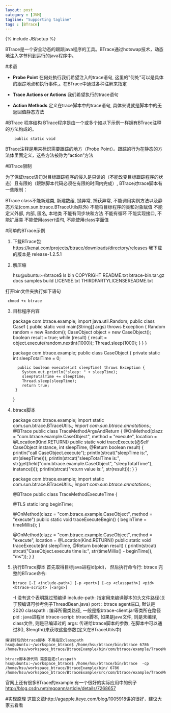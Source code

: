 ```yaml
---
layout: post
category : [JVM]
tagline: "Supporting tagline"
tags : [BTrace]
---
```

{% include JB/setup %}

BTrace是一个安全动态的跟踪java程序的工具。BTrace通过hotswap技术，动态地注入字节码到运行的java程序中。

#术语

 - **Probe Point**
在何处执行我们希望注入的trace语句, 这里的"何处"可以是具体的跟踪地点和执行事件,。在BTrace中通过各种注解来指定 

 - **Trace Actions or Actions** 
我们希望执行的trace语句
 
 - **Action Methods** 
定义在trace脚本中的trace语句, 具体来说就是脚本中的无返回值静态方法

#BTrace 程序结构
BTrace程序是由一个或多个如以下示例一样拥有BTrace注释的方法构成的。

        public static void
        
BTrace注释是用来标识需要跟踪的地方（Probe Point）。跟踪的行为在静态的方法体里面定义，这些方法被称为“action”方法

#BTrace限制

为了保证trace语句对目标跟踪程序的侵入是只读的（不能改变目标跟踪程序的状态）且有限的（跟踪脚本代码必须在有限的时间内完成）, BTrace对trace脚本有一些限制：

BTrace class不能新建类, 新建数组, 抛异常, 捕获异常,
不能调用实例方法以及静态方法(com.sun.btrace.BTraceUtils除外)
不能将目标程序的类和对象赋值
不能定义外部, 内部, 匿名, 本地类
不能有同步块和方法
不能有循环
不能实现接口, 不能扩展类
不能使用assert语句, 不能使用class字面值

#简单的BTrace示例

 1. 下载BTrace包
 https://kenai.com/projects/btrace/downloads/directory/releases
 我下载的版本是  release-1.2.5.1 
 2. 解压缩

     hsu@ubuntu:~/btrace$ ls
     bin                COPYRIGHT    README.txt
     btrace-bin.tar.gz  docs         samples
     build              LICENSE.txt  THIRDPARTYLICENSEREADME.txt

  打开bin文件夹执行如下语句
     
     chmod +x btrace
  

 3. 目标程序内容
	
     package com.btrace.example;
     import java.util.Random;
     public class Case1 {
       public static void main(String[] args) throws Exception {
     		Random random = new Random();
     		CaseObject object = new CaseObject();
     		boolean result = true;
     		while (result) {
     			result = object.execute(random.nextInt(1000));
     			Thread.sleep(1000);
     		}
     	}
     }

     package com.btrace.example;
     public class CaseObject {
     private static int sleepTotalTime = 0;

          public boolean execute(int sleepTime) throws Exception {
		  	System.out.println("sleep: " + sleepTime);
		  	sleepTotalTime += sleepTime;
		  	Thread.sleep(sleepTime);
			return true;
	     }
     }


 4. btrace脚本

     package com.btrace.example;
     import static com.sun.btrace.BTraceUtils.*;
     import com.sun.btrace.annotations.*;
     @BTrace
     public class TraceMethodArgsAndReturn {
     @OnMethod(clazz = "com.btrace.example.CaseObject", method = "execute", location = @Location(Kind.RETURN))
     public static void traceExecute(@Self CaseObject instance, int sleepTime,
             @Return boolean result) {
         println("call CaseObject.execute");
         println(strcat("sleepTime is:", str(sleepTime)));
         println(strcat("sleepTotalTime is:",
                 str(get(field("com.btrace.example.CaseObject", "sleepTotalTime"), instance))));
         println(strcat("return value is:", str(result)));
     }
     }
	
	package com.btrace.example;
	import static com.sun.btrace.BTraceUtils.*;
	import com.sun.btrace.annotations.*;

	@BTrace
     public class TraceMethodExecuteTime {

	@TLS
	static long beginTime;

	@OnMethod(clazz = "com.btrace.example.CaseObject", method = "execute")
	public static void traceExecuteBegin() {
		beginTime = timeMillis();
	}

	@OnMethod(clazz = "com.btrace.example.CaseObject", method = "execute", location = @Location(Kind.RETURN))
	public static void traceExecute(int sleepTime, @Return boolean result) {
		println(strcat(
				strcat("CaseObject.execute time is:", str(timeMillis()
						- beginTime)), "ms"));
	}
	}
	

 5. 执行BTrace脚本
 首先取得目标java进程id(pid)， 然后执行命令行: btrace <pid> <btrace-script> 
 完整的BTrace命令: 
	```shell
	btrace [-I <include-path>] [-p <port>] [-cp <classpath>] <pid> <btrace-script> [<args>]
	```
	-I 没有这个表明跳过预编译
	include-path: 指定用来编译脚本的头文件路径(关于预编译可参考例子ThreadBean.java)
	port : btrace agent端口, 默认是2020
	classpath : 编译所需类路径, 一般是指btrace-client.jar等类所在路径
	pid : java进程id
	btrace-script: btrace脚本, 如果是java文件, 则是未编译, class文件, 则是已编译过的
	args: 传递给btrace脚本的参数, 在脚本中可以通过$(), $length()来获取这些参数(定义在BTraceUtils中)

```shell
编译好后的btrace脚本 不用指定classpath
hsu@ubuntu:~/workspace_btrace$ /home/hsu/btrace/bin/btrace 6786 			 /home/hsu/workspace_btrace/BtraceExample/bin/com/btrace/example/TraceMethodArgsAndReturn.class 

btrace脚本源代码 需要指定classpath
hsu@ubuntu:~/workspace_btrace$ /home/hsu/btrace/bin/btrace  -cp /home/hsu/workspace_btrace/BtraceExample/bin/ 6786  /home/hsu/workspace_btrace/BtraceExample/src/com/btrace/example/TraceMethodArgsAndReturn.java 
```

官网上还有很多BTrace的example
有一个很好的实际应用中的例子 http://blog.csdn.net/mgoann/article/details/7268657
	 
#实现原理
这篇文章http://agapple.iteye.com/blog/1005918讲的很好，建议大家去看看